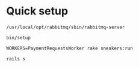 # Quick setup

`/usr/local/opt/rabbitmq/sbin/rabbitmq-server`

`bin/setup`

`WORKERS=PaymentRequestsWorker rake sneakers:run`

`rails s`
